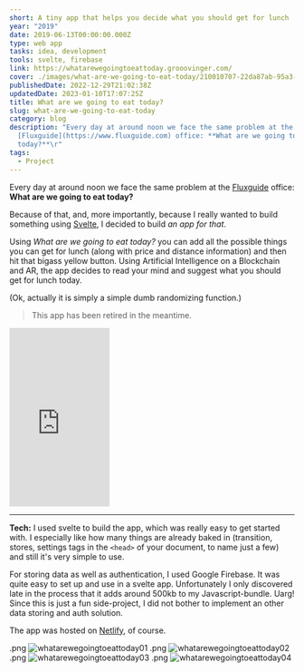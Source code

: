 ```yaml
---
short: A tiny app that helps you decide what you should get for lunch
year: "2019"
date: 2019-06-13T00:00:00.000Z
type: web app
tasks: idea, development
tools: svelte, firebase
link: https://whatarewegoingtoeattoday.grooovinger.com/
cover: ./images/what-are-we-going-to-eat-today/210010707-22da87ab-95a3-4e6f-8bee-1f2bf9419347.png
publishedDate: 2022-12-29T21:02:38Z
updatedDate: 2023-01-10T17:07:25Z
title: What are we going to eat today?
slug: what-are-we-going-to-eat-today
category: blog
description: "Every day at around noon we face the same problem at the
  [Fluxguide](https://www.fluxguide.com) office: **What are we going to eat
  today?**\r"
tags:
  - Project
---
```



Every day at around noon we face the same problem at the [Fluxguide](https://www.fluxguide.com) office: **What are we going to eat today?**

Because of that, and, more importantly, because I really wanted to build something using [Svelte](https://svelte.dev), I decided to build *an app for that*.

Using *What are we going to eat today?* you can add all the possible things you can get for lunch (along with price and distance information) and then hit that bigass yellow button. Using Artificial Intelligence on a Blockchain and AR, the app decides to read your mind and suggest what you should get for lunch today.

(Ok, actually it is simply a simple dumb randomizing function.)

> This app has been retired in the meantime.

<iframe width="177" height="315" src="https://www.youtube.com/embed/ONdeBfgvK8E?rel=0&controls=0&showinfo=0&autoplay=1&fs=0&modestbranding=1&showinfo=0" frameborder="0" allow="accelerometer; autoplay; encrypted-media; gyroscope; picture-in-picture" allowfullscreen></iframe>

---

**Tech:** I used svelte to build the app, which was really easy to get started with. I especially like how many things are already baked in (transition, stores, settings tags in the `<head>` of your document, to name just a few) and still it's very simple to use.

For storing data as well as authentication, I used Google Firebase. It was quite easy to set up and use in a svelte app. Unfortunately I only discovered late in the process that it adds around 500kb to my Javascript-bundle. Uarg! Since this is just a fun side-project, I did not bother to implement an other data storing and auth solution.


The app was hosted on [Netlify](https://netlify.com/), of course.

.png
![whatarewegoingtoeattoday01](./images/what-are-we-going-to-eat-today/210010707-22da87ab-95a3-4e6f-8bee-1f2bf9419347.png)
.png
![whatarewegoingtoeattoday02](./images/what-are-we-going-to-eat-today/210010709-542c8b01-6ef5-4bdf-9679-1b157884af89.png)
.png
![whatarewegoingtoeattoday03](./images/what-are-we-going-to-eat-today/210010712-355e48e2-866e-4b34-83c4-ab9faf9235fd.png)
.png
![whatarewegoingtoeattoday04](./images/what-are-we-going-to-eat-today/210010713-c723957b-4a58-43ec-8732-9f6dcfede78c.png)
